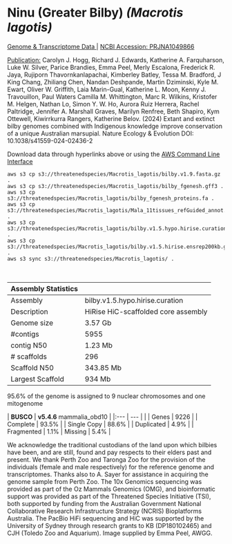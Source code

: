 # **Ninu (Greater Bilby)** *(Macrotis lagotis)* 

[Genome & Transcriptome Data ](https://threatenedspecies.s3.ap-southeast-2.amazonaws.com/index.html) | [NCBI Accession: 	PRJNA1049866](https://www.ncbi.nlm.nih.gov/bioproject/1049866)

[Publication:](https://www.nature.com/articles/s41559-024-02436-2)  Carolyn J. Hogg, Richard J. Edwards, Katherine A. Farquharson, Luke W. Silver, Parice Brandies, Emma Peel, Merly Escalona, Frederick R. Jaya, Rujiporn Thavornkanlapachai, Kimberley Batley, Tessa M. Bradford, J King Chang, Zhiliang Chen, Nandan Deshpande, Martin Dziminski, Kyle M. Ewart, Oliver W. Griffith, Laia Marin-Gual, Katherine L. Moon, Kenny J. Travouillon, Paul Waters Camilla M. Whittington, Marc R. Wilkins, Kristofer M. Helgen, Nathan Lo, Simon Y. W. Ho, Aurora Ruiz Herrera, Rachel Paltridge, Jennifer A. Marshall Graves, Marilyn Renfree, Beth Shapiro, Kym Ottewell, Kiwirrkurra Rangers, Katherine Belov. (2024) Extant and extinct bilby genomes combined with Indigenous knowledge improve conservation of a unique Australian marsupial. Nature Ecology & Evolution DOI: 10.1038/s41559-024-02436-2

Download data through hyperlinks above or using the [AWS Command Line Interface](https://docs.aws.amazon.com/cli/latest/userguide/cli-chap-install.html)
  
```
aws s3 cp s3://threatenedspecies/Macrotis_lagotis/bilby.v1.9.fasta.gz .
aws s3 cp s3://threatenedspecies/Macrotis_lagotis/bilby_fgenesh.gff3 .
aws s3 cp s3://threatenedspecies/Macrotis_lagotis/bilby_fgenesh_proteins.fa .
aws s3 cp s3://threatenedspecies/Macrotis_lagotis/Mala_11tissues_refGuided_annot.fasta .
aws s3 cp s3://threatenedspecies/Macrotis_lagotis/bilby.v1.5.hypo.hirise.curation.fasta.gz .
aws s3 cp s3://threatenedspecies/Macrotis_lagotis/bilby.v1.5.hirise.ensrep200kb.gff .
aws s3 sync s3://threatenedspecies/Macrotis_lagotis/ .
```

<br>

| Assembly Statistics |  |
|:--- | --- |
| Assembly    | bilby.v1.5.hypo.hirise.curation | bilby.v1.9.fasta |
| Description |  HiRise HiC-scaffolded core assembly | Final Bilby v1.9 genome assembly |
| Genome size | 3.57 Gb | 3.66 Gb |
| #contigs | 5955 | 5028 |
| contig N50 | 1.23 Mb | 1.23 Mb|
| # scaffolds | 296 | 609 |
| Scaffold N50 | 343.85 Mb | 343.85 Mb |
| Largest Scaffold | 934 Mb | 934 Mb|

95.6% of the genome is assigned to 9 nuclear chromosomes and one mitogenome
<br>

| **BUSCO** | **v5.4.6** mammalia_obd10 |
|:--- | --- | |
| Genes    | 9226 |
| Complete    | 93.5% |
| Single Copy |  88.6% |
| Duplicated | 4.9% |
| Fragmented | 1.1% 
| Missing | 5.4%  | 

We acknowledge the traditional custodians of the land upon which bilbies have been, and are still, found and pay respects to their elders past and present. 
We thank Perth Zoo and Taronga Zoo for the provision of the individuals (female and male respectively) for the reference genome and transcriptomes. Thanks also to A. Sayer for assistance in acquiring the genome sample from Perth Zoo.
The 10x Genomics sequencing was provided as part of the Oz Mammals Genomics (OMG), and bioinformatic support was provided as part of the Threatened Species Initiative (TSI), both supported by funding from the Australian Government National Collaborative Research Infrastructure Strategy (NCRIS) Bioplatforms Australia. The PacBio HiFi sequencing and HiC was supported by the University of Sydney through research grants to KB (DP180102465) and CJH (Toledo Zoo and Aquarium).
Image supplied by Emma Peel, AWGG.

